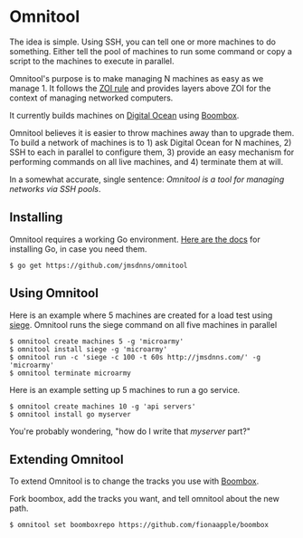 # Omnitool

The idea is simple. Using SSH, you can tell one or more machines to do something. Either tell the pool of machines to run some command or copy a script to the machines to execute in parallel.

Omnitool's purpose is to make managing N machines as easy as we manage 1. It follows the [ZOI rule](https://en.wikipedia.org/wiki/Zero_one_infinity_rule) and provides layers above ZOI for the context of managing networked computers.

It currently builds machines on [Digital Ocean](https://www.digitalocean.com/) using [Boombox](https://github.com/jmsdnns/boombox).

Omnitool believes it is easier to throw machines away than to upgrade them. To build a network of machines is to 1) ask Digital Ocean for N machines, 2) SSH to each in parallel to configure them, 3) provide an easy mechanism for performing commands on all live machines, and 4) terminate them at will.

In a somewhat accurate, single sentence: _Omnitool is a tool for managing networks via SSH pools_.

## Installing

Omnitool requires a working Go environment. [Here are the docs](https://golang.org/doc/install) for installing Go, in case you need them.

```
$ go get https://github.com/jmsdnns/omnitool
```

## Using Omnitool

Here is an example where 5 machines are created for a load test using [siege](https://www.joedog.org/siege-home/). Omnitool runs the siege command on all five machines in parallel

```
$ omnitool create machines 5 -g 'microarmy'
$ omnitool install siege -g 'microarmy'
$ omnitool run -c 'siege -c 100 -t 60s http://jmsdnns.com/' -g 'microarmy'
$ omnitool terminate microarmy
```

Here is an example setting up 5 machines to run a go service.

```
$ omnitool create machines 10 -g 'api servers'
$ omnitool install go myserver
```

You're probably wondering, "how do I write that _myserver_ part?"

## Extending Omnitool

To extend Omnitool is to change the tracks you use with [Boombox](https://github.com/jmsdnns/boombox).

Fork boombox, add the tracks you want, and tell omnitool about the new path.

```
$ omnitool set boomboxrepo https://github.com/fionaapple/boombox
```